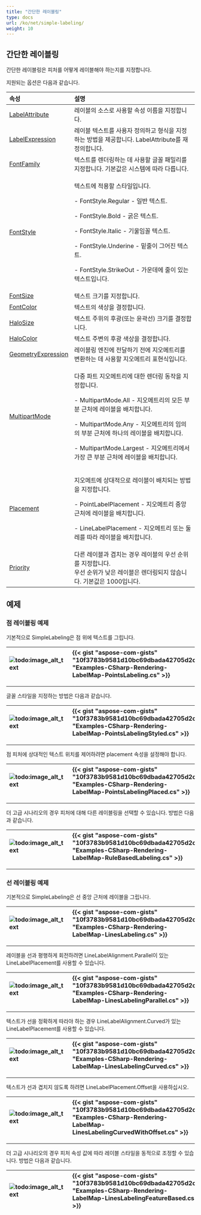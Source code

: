 ```yaml
---
title: "간단한 레이블링"
type: docs
url: /ko/net/simple-labeling/
weight: 10
---
```


## **간단한 레이블링**
간단한 레이블링은 피처를 어떻게 레이블해야 하는지를 지정합니다.

지원되는 옵션은 다음과 같습니다.

|**속성**|**설명**|
| :- | :- |
|[LabelAttribute](https://reference.aspose.com/gis/net/aspose.gis.rendering.labelings/simplelabeling/properties/labelattribute)|레이블의 소스로 사용할 속성 이름을 지정합니다.|
|[LabelExpression](https://reference.aspose.com/gis/net/aspose.gis.rendering.labelings/simplelabeling/properties/labelexpression)|레이블 텍스트를 사용자 정의하고 형식을 지정하는 방법을 제공합니다. LabelAttribute를 재정의합니다.|
|[FontFamily](https://reference.aspose.com/gis/net/aspose.gis.rendering.labelings/simplelabeling/properties/fontfamily)|텍스트를 렌더링하는 데 사용할 글꼴 패밀리를 지정합니다. 기본값은 시스템에 따라 다릅니다.|
|[FontStyle](https://reference.aspose.com/gis/net/aspose.gis.rendering.labelings/simplelabeling/properties/fontstyle)|<p>텍스트에 적용할 스타일입니다.</p><p>- FontStyle.Regular - 일반 텍스트.</p><p>- FontStyle.Bold - 굵은 텍스트.</p><p>- FontStyle.Italic - 기울임꼴 텍스트.</p><p>- FontStyle.Underine - 밑줄이 그어진 텍스트.</p><p>- FontStyle.StrikeOut - 가운데에 줄이 있는 텍스트입니다.</p>|
|[FontSize](https://reference.aspose.com/gis/net/aspose.gis.rendering.labelings/simplelabeling/properties/fontsize)|텍스트 크기를 지정합니다.|
|[FontColor](https://reference.aspose.com/gis/net/aspose.gis.rendering.labelings/simplelabeling/properties/fontcolor)|텍스트의 색상을 결정합니다.|
|[HaloSize](https://reference.aspose.com/gis/net/aspose.gis.rendering.labelings/simplelabeling/properties/halosize)|텍스트 주위의 후광(또는 윤곽선) 크기를 결정합니다.|
|[HaloColor](https://reference.aspose.com/gis/net/aspose.gis.rendering.labelings/simplelabeling/properties/halocolor)|텍스트 주변의 후광 색상을 결정합니다.|
|[GeometryExpression](https://reference.aspose.com/gis/net/aspose.gis.rendering.labelings/simplelabeling/properties/geometryexpression)|레이블링 엔진에 전달하기 전에 지오메트리를 변환하는 데 사용할 지오메트리 표현식입니다.|
|[MultipartMode](https://reference.aspose.com/gis/net/aspose.gis.rendering.labelings/simplelabeling/properties/multipartmode)|<p>다중 파트 지오메트리에 대한 렌더링 동작을 지정합니다.</p><p>- MultipartMode.All - 지오메트리의 모든 부분 근처에 레이블을 배치합니다.</p><p>- MultipartMode.Any - 지오메트리의 임의의 부분 근처에 하나의 레이블을 배치합니다.</p><p>- MultipartMode.Largest - 지오메트리에서 가장 큰 부분 근처에 레이블을 배치합니다.</p>|
|[Placement](https://reference.aspose.com/gis/net/aspose.gis.rendering.labelings/simplelabeling/properties/placement)|<p>지오메트에 상대적으로 레이블이 배치되는 방법을 지정합니다.</p><p>- PointLabelPlacement - 지오메트리 중앙 근처에 레이블을 배치합니다.</p><p>- LineLabelPlacement - 지오메트리 또는 둘레를 따라 레이블을 배치합니다.</p>|
|[Priority](https://reference.aspose.com/gis/net/aspose.gis.rendering.labelings/simplelabeling/properties/priority)|다른 레이블과 겹치는 경우 레이블의 우선 순위를 지정합니다.<br>우선 순위가 낮은 레이블은 렌더링되지 않습니다. 기본값은 1000입니다.|

## **예제**
### **점 레이블링 예제**
기본적으로 SimpleLabeling은 점 위에 텍스트를 그립니다.

|![todo:image_alt_text](simple-labeling_1.png)|{{< gist "aspose-com-gists" "10f3783b9581d10bc69dbada42705d2c" "Examples-CSharp-Rendering-LabelMap-PointsLabeling.cs" >}}|
| :- | :- |

-----
글꼴 스타일을 지정하는 방법은 다음과 같습니다.

|![todo:image_alt_text](simple-labeling_2.png)|{{< gist "aspose-com-gists" "10f3783b9581d10bc69dbada42705d2c" "Examples-CSharp-Rendering-LabelMap-PointsLabelingStyled.cs" >}}|
| :- | :- |

-----
점 피처에 상대적인 텍스트 위치를 제어하려면 placement 속성을 설정해야 합니다.

|![todo:image_alt_text](simple-labeling_3.png)|{{< gist "aspose-com-gists" "10f3783b9581d10bc69dbada42705d2c" "Examples-CSharp-Rendering-LabelMap-PointsLabelingPlaced.cs" >}}|
| :- | :- |

-----
더 고급 시나리오의 경우 피처에 대해 다른 레이블링을 선택할 수 있습니다. 방법은 다음과 같습니다.

|![todo:image_alt_text](simple-labeling_4.png)|{{< gist "aspose-com-gists" "10f3783b9581d10bc69dbada42705d2c" "Examples-CSharp-Rendering-LabelMap-RuleBasedLabeling.cs" >}}|
| :- | :- |

-----
### **선 레이블링 예제**
기본적으로 SimpleLabeling은 선 중앙 근처에 레이블을 그립니다.

|![todo:image_alt_text](simple-labeling_5.png)|{{< gist "aspose-com-gists" "10f3783b9581d10bc69dbada42705d2c" "Examples-CSharp-Rendering-LabelMap-LinesLabeling.cs" >}}|
| :- | :- |

-----
레이블을 선과 평행하게 회전하려면 LineLabelAlignment.Parallel이 있는 LineLabelPlacement를 사용할 수 있습니다.

|![todo:image_alt_text](simple-labeling_6.png)|{{< gist "aspose-com-gists" "10f3783b9581d10bc69dbada42705d2c" "Examples-CSharp-Rendering-LabelMap-LinesLabelingParallel.cs" >}}|
| :- | :- |

-----
텍스트가 선을 정확하게 따라야 하는 경우 LineLabelAlignment.Curved가 있는 LineLabelPlacement를 사용할 수 있습니다.

|![todo:image_alt_text](simple-labeling_7.png)|{{< gist "aspose-com-gists" "10f3783b9581d10bc69dbada42705d2c" "Examples-CSharp-Rendering-LabelMap-LinesLabelingCurved.cs" >}}|
| :- | :- |

-----
텍스트가 선과 겹치지 않도록 하려면 LineLabelPlacement.Offset을 사용하십시오.

|![todo:image_alt_text](simple-labeling_8.png)|{{< gist "aspose-com-gists" "10f3783b9581d10bc69dbada42705d2c" "Examples-CSharp-Rendering-LabelMap-LinesLabelingCurvedWithOffset.cs" >}}|
| :- | :- |

-----
더 고급 시나리오의 경우 피처 속성 값에 따라 레이블 스타일을 동적으로 조정할 수 있습니다. 방법은 다음과 같습니다.

|![todo:image_alt_text](simple-labeling_9.png)|{{< gist "aspose-com-gists" "10f3783b9581d10bc69dbada42705d2c" "Examples-CSharp-Rendering-LabelMap-LinesLabelingFeatureBased.cs" >}}|
| :- | :- |
